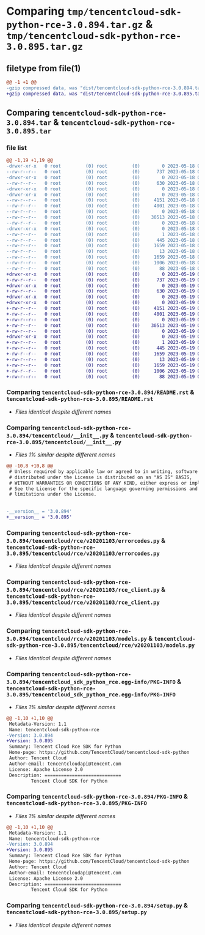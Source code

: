 # Comparing `tmp/tencentcloud-sdk-python-rce-3.0.894.tar.gz` & `tmp/tencentcloud-sdk-python-rce-3.0.895.tar.gz`

## filetype from file(1)

```diff
@@ -1 +1 @@
-gzip compressed data, was "dist/tencentcloud-sdk-python-rce-3.0.894.tar", last modified: Thu May 18 00:33:53 2023, max compression
+gzip compressed data, was "dist/tencentcloud-sdk-python-rce-3.0.895.tar", last modified: Fri May 19 02:57:32 2023, max compression
```

## Comparing `tencentcloud-sdk-python-rce-3.0.894.tar` & `tencentcloud-sdk-python-rce-3.0.895.tar`

### file list

```diff
@@ -1,19 +1,19 @@
-drwxr-xr-x   0 root         (0) root         (0)        0 2023-05-18 00:33:53.000000 tencentcloud-sdk-python-rce-3.0.894/
--rw-r--r--   0 root         (0) root         (0)      737 2023-05-18 00:33:53.000000 tencentcloud-sdk-python-rce-3.0.894/README.rst
-drwxr-xr-x   0 root         (0) root         (0)        0 2023-05-18 00:33:53.000000 tencentcloud-sdk-python-rce-3.0.894/tencentcloud/
--rw-r--r--   0 root         (0) root         (0)      630 2023-05-18 00:33:53.000000 tencentcloud-sdk-python-rce-3.0.894/tencentcloud/__init__.py
-drwxr-xr-x   0 root         (0) root         (0)        0 2023-05-18 00:33:53.000000 tencentcloud-sdk-python-rce-3.0.894/tencentcloud/rce/
-drwxr-xr-x   0 root         (0) root         (0)        0 2023-05-18 00:33:53.000000 tencentcloud-sdk-python-rce-3.0.894/tencentcloud/rce/v20201103/
--rw-r--r--   0 root         (0) root         (0)     4151 2023-05-18 00:33:53.000000 tencentcloud-sdk-python-rce-3.0.894/tencentcloud/rce/v20201103/errorcodes.py
--rw-r--r--   0 root         (0) root         (0)     4001 2023-05-18 00:33:53.000000 tencentcloud-sdk-python-rce-3.0.894/tencentcloud/rce/v20201103/rce_client.py
--rw-r--r--   0 root         (0) root         (0)        0 2023-05-18 00:33:53.000000 tencentcloud-sdk-python-rce-3.0.894/tencentcloud/rce/v20201103/__init__.py
--rw-r--r--   0 root         (0) root         (0)    30513 2023-05-18 00:33:53.000000 tencentcloud-sdk-python-rce-3.0.894/tencentcloud/rce/v20201103/models.py
--rw-r--r--   0 root         (0) root         (0)        0 2023-05-18 00:33:53.000000 tencentcloud-sdk-python-rce-3.0.894/tencentcloud/rce/__init__.py
-drwxr-xr-x   0 root         (0) root         (0)        0 2023-05-18 00:33:53.000000 tencentcloud-sdk-python-rce-3.0.894/tencentcloud_sdk_python_rce.egg-info/
--rw-r--r--   0 root         (0) root         (0)        1 2023-05-18 00:33:53.000000 tencentcloud-sdk-python-rce-3.0.894/tencentcloud_sdk_python_rce.egg-info/dependency_links.txt
--rw-r--r--   0 root         (0) root         (0)      445 2023-05-18 00:33:53.000000 tencentcloud-sdk-python-rce-3.0.894/tencentcloud_sdk_python_rce.egg-info/SOURCES.txt
--rw-r--r--   0 root         (0) root         (0)     1659 2023-05-18 00:33:53.000000 tencentcloud-sdk-python-rce-3.0.894/tencentcloud_sdk_python_rce.egg-info/PKG-INFO
--rw-r--r--   0 root         (0) root         (0)       13 2023-05-18 00:33:53.000000 tencentcloud-sdk-python-rce-3.0.894/tencentcloud_sdk_python_rce.egg-info/top_level.txt
--rw-r--r--   0 root         (0) root         (0)     1659 2023-05-18 00:33:53.000000 tencentcloud-sdk-python-rce-3.0.894/PKG-INFO
--rw-r--r--   0 root         (0) root         (0)     1006 2023-05-18 00:33:53.000000 tencentcloud-sdk-python-rce-3.0.894/setup.py
--rw-r--r--   0 root         (0) root         (0)       88 2023-05-18 00:33:53.000000 tencentcloud-sdk-python-rce-3.0.894/setup.cfg
+drwxr-xr-x   0 root         (0) root         (0)        0 2023-05-19 02:57:32.000000 tencentcloud-sdk-python-rce-3.0.895/
+-rw-r--r--   0 root         (0) root         (0)      737 2023-05-19 02:57:32.000000 tencentcloud-sdk-python-rce-3.0.895/README.rst
+drwxr-xr-x   0 root         (0) root         (0)        0 2023-05-19 02:57:32.000000 tencentcloud-sdk-python-rce-3.0.895/tencentcloud/
+-rw-r--r--   0 root         (0) root         (0)      630 2023-05-19 02:57:32.000000 tencentcloud-sdk-python-rce-3.0.895/tencentcloud/__init__.py
+drwxr-xr-x   0 root         (0) root         (0)        0 2023-05-19 02:57:32.000000 tencentcloud-sdk-python-rce-3.0.895/tencentcloud/rce/
+drwxr-xr-x   0 root         (0) root         (0)        0 2023-05-19 02:57:32.000000 tencentcloud-sdk-python-rce-3.0.895/tencentcloud/rce/v20201103/
+-rw-r--r--   0 root         (0) root         (0)     4151 2023-05-19 02:57:32.000000 tencentcloud-sdk-python-rce-3.0.895/tencentcloud/rce/v20201103/errorcodes.py
+-rw-r--r--   0 root         (0) root         (0)     4001 2023-05-19 02:57:32.000000 tencentcloud-sdk-python-rce-3.0.895/tencentcloud/rce/v20201103/rce_client.py
+-rw-r--r--   0 root         (0) root         (0)        0 2023-05-19 02:57:32.000000 tencentcloud-sdk-python-rce-3.0.895/tencentcloud/rce/v20201103/__init__.py
+-rw-r--r--   0 root         (0) root         (0)    30513 2023-05-19 02:57:32.000000 tencentcloud-sdk-python-rce-3.0.895/tencentcloud/rce/v20201103/models.py
+-rw-r--r--   0 root         (0) root         (0)        0 2023-05-19 02:57:32.000000 tencentcloud-sdk-python-rce-3.0.895/tencentcloud/rce/__init__.py
+drwxr-xr-x   0 root         (0) root         (0)        0 2023-05-19 02:57:32.000000 tencentcloud-sdk-python-rce-3.0.895/tencentcloud_sdk_python_rce.egg-info/
+-rw-r--r--   0 root         (0) root         (0)        1 2023-05-19 02:57:32.000000 tencentcloud-sdk-python-rce-3.0.895/tencentcloud_sdk_python_rce.egg-info/dependency_links.txt
+-rw-r--r--   0 root         (0) root         (0)      445 2023-05-19 02:57:32.000000 tencentcloud-sdk-python-rce-3.0.895/tencentcloud_sdk_python_rce.egg-info/SOURCES.txt
+-rw-r--r--   0 root         (0) root         (0)     1659 2023-05-19 02:57:32.000000 tencentcloud-sdk-python-rce-3.0.895/tencentcloud_sdk_python_rce.egg-info/PKG-INFO
+-rw-r--r--   0 root         (0) root         (0)       13 2023-05-19 02:57:32.000000 tencentcloud-sdk-python-rce-3.0.895/tencentcloud_sdk_python_rce.egg-info/top_level.txt
+-rw-r--r--   0 root         (0) root         (0)     1659 2023-05-19 02:57:32.000000 tencentcloud-sdk-python-rce-3.0.895/PKG-INFO
+-rw-r--r--   0 root         (0) root         (0)     1006 2023-05-19 02:57:32.000000 tencentcloud-sdk-python-rce-3.0.895/setup.py
+-rw-r--r--   0 root         (0) root         (0)       88 2023-05-19 02:57:32.000000 tencentcloud-sdk-python-rce-3.0.895/setup.cfg
```

### Comparing `tencentcloud-sdk-python-rce-3.0.894/README.rst` & `tencentcloud-sdk-python-rce-3.0.895/README.rst`

 * *Files identical despite different names*

### Comparing `tencentcloud-sdk-python-rce-3.0.894/tencentcloud/__init__.py` & `tencentcloud-sdk-python-rce-3.0.895/tencentcloud/__init__.py`

 * *Files 1% similar despite different names*

```diff
@@ -10,8 +10,8 @@
 # Unless required by applicable law or agreed to in writing, software
 # distributed under the License is distributed on an "AS IS" BASIS,
 # WITHOUT WARRANTIES OR CONDITIONS OF ANY KIND, either express or implied.
 # See the License for the specific language governing permissions and
 # limitations under the License.
 
 
-__version__ = '3.0.894'
+__version__ = '3.0.895'
```

### Comparing `tencentcloud-sdk-python-rce-3.0.894/tencentcloud/rce/v20201103/errorcodes.py` & `tencentcloud-sdk-python-rce-3.0.895/tencentcloud/rce/v20201103/errorcodes.py`

 * *Files identical despite different names*

### Comparing `tencentcloud-sdk-python-rce-3.0.894/tencentcloud/rce/v20201103/rce_client.py` & `tencentcloud-sdk-python-rce-3.0.895/tencentcloud/rce/v20201103/rce_client.py`

 * *Files identical despite different names*

### Comparing `tencentcloud-sdk-python-rce-3.0.894/tencentcloud/rce/v20201103/models.py` & `tencentcloud-sdk-python-rce-3.0.895/tencentcloud/rce/v20201103/models.py`

 * *Files identical despite different names*

### Comparing `tencentcloud-sdk-python-rce-3.0.894/tencentcloud_sdk_python_rce.egg-info/PKG-INFO` & `tencentcloud-sdk-python-rce-3.0.895/tencentcloud_sdk_python_rce.egg-info/PKG-INFO`

 * *Files 1% similar despite different names*

```diff
@@ -1,10 +1,10 @@
 Metadata-Version: 1.1
 Name: tencentcloud-sdk-python-rce
-Version: 3.0.894
+Version: 3.0.895
 Summary: Tencent Cloud Rce SDK for Python
 Home-page: https://github.com/TencentCloud/tencentcloud-sdk-python
 Author: Tencent Cloud
 Author-email: tencentcloudapi@tencent.com
 License: Apache License 2.0
 Description: ============================
         Tencent Cloud SDK for Python
```

### Comparing `tencentcloud-sdk-python-rce-3.0.894/PKG-INFO` & `tencentcloud-sdk-python-rce-3.0.895/PKG-INFO`

 * *Files 1% similar despite different names*

```diff
@@ -1,10 +1,10 @@
 Metadata-Version: 1.1
 Name: tencentcloud-sdk-python-rce
-Version: 3.0.894
+Version: 3.0.895
 Summary: Tencent Cloud Rce SDK for Python
 Home-page: https://github.com/TencentCloud/tencentcloud-sdk-python
 Author: Tencent Cloud
 Author-email: tencentcloudapi@tencent.com
 License: Apache License 2.0
 Description: ============================
         Tencent Cloud SDK for Python
```

### Comparing `tencentcloud-sdk-python-rce-3.0.894/setup.py` & `tencentcloud-sdk-python-rce-3.0.895/setup.py`

 * *Files identical despite different names*

